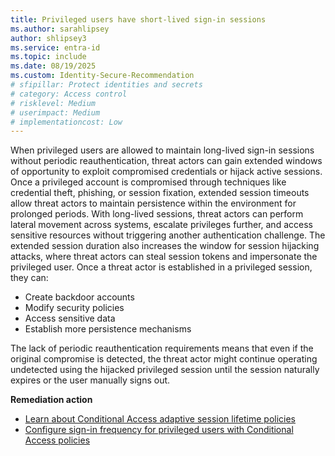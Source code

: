 ```yaml
---
title: Privileged users have short-lived sign-in sessions
ms.author: sarahlipsey
author: shlipsey3
ms.service: entra-id
ms.topic: include
ms.date: 08/19/2025
ms.custom: Identity-Secure-Recommendation
# sfipillar: Protect identities and secrets
# category: Access control
# risklevel: Medium
# userimpact: Medium
# implementationcost: Low
---
```

When privileged users are allowed to maintain long-lived sign-in sessions without periodic reauthentication, threat actors can gain extended windows of opportunity to exploit compromised credentials or hijack active sessions. Once a privileged account is compromised through techniques like credential theft, phishing, or session fixation, extended session timeouts allow threat actors to maintain persistence within the environment for prolonged periods. With long-lived sessions, threat actors can perform lateral movement across systems, escalate privileges further, and access sensitive resources without triggering another authentication challenge. The extended session duration also increases the window for session hijacking attacks, where threat actors can steal session tokens and impersonate the privileged user. Once a threat actor is established in a privileged session, they can:

- Create backdoor accounts
- Modify security policies
- Access sensitive data
- Establish more persistence mechanisms

The lack of periodic reauthentication requirements means that even if the original compromise is detected, the threat actor might continue operating undetected using the hijacked privileged session until the session naturally expires or the user manually signs out.

**Remediation action**

- [Learn about Conditional Access adaptive session lifetime policies](../../identity/conditional-access/concept-session-lifetime.md)
- [Configure sign-in frequency for privileged users with Conditional Access policies ](../../identity/conditional-access/howto-conditional-access-session-lifetime.md)
